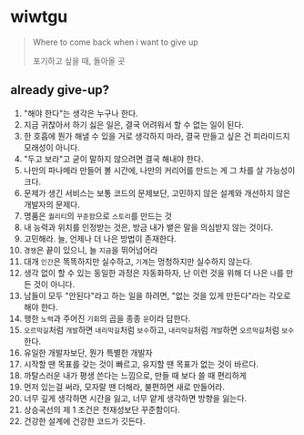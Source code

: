 # wiwtgu
> Where to come back when i want to give up
> 
> 포기하고 싶을 때, 돌아올 곳

## already give-up?
1. "해야 한다"는 생각은 누구나 한다.
2. 지금 귀찮아서 하기 싫은 일은, 결국 어려워서 할 수 없는 일이 된다.
3. 한 호흡에 뭔가 해낼 수 있을 거로 생각하지 마라, 결국 만들고 싶은 건 피라미드지 모래성이 아니다.
4. "두고 보라"고 굳이 말하지 않으려면 결국 해내야 한다.
5. 나만의 파나메라 만들어 볼 시간에, 나만의 커리어를 만드는 게 그 차를 살 가능성이 크다.
6. 문제가 생긴 서비스는 보통 코드의 문제보단, 고민하지 않은 설계와 개선하지 않은 개발자의 문제다.
7. 명품은 `퀄리티`의 `꾸준함`으로 `스토리`를 만드는 것
8. 내 능력과 위치를 인정받는 것은, 방금 내가 뱉은 말을 의심받지 않는 것이다.
9.  고민해라. 늘, 언제나 더 나은 방법이 존재한다.
10. `경쟁`은 끝이 있으니, 늘 `지금`을 뛰어넘어라
11. 대개 `인간`은 똑똑하지만 실수하고, `기계`는 멍청하지만 실수하지 않는다.
12. 생각 없이 할 수 있는 동일한 과정은 자동화하자, 난 이런 것을 위해 더 나은 `나`를 만든 것이 아니다.
13. 남들이 모두 "안된다"라고 하는 일을 하려면, "없는 것을 있게 만든다"라는 각오로 해야 한다.
14. 행한 `노력`과 주어진 `기회`의 곱을 종종 `운`이라 답한다.
15. `오르막길`처럼 `개발`하면 `내리막길`처럼 `보수`하고, `내리막길`처럼 `개발`하면 `오르막길`처럼 `보수`한다.
16. 유일한 개발자보단, 뭔가 특별한 개발자
17. 시작할 땐 목표를 갖는 것이 빠르고, 유지할 땐 목표가 없는 것이 바르다.
18. 까탈스러운 내가 평생 쓴다는 느낌으로, 만들 때 보다 쓸 때 편리하게
19. 먼저 있는걸 써라, 모자랄 땐 더해라, 불편하면 새로 만들어라.
20. 너무 깊게 생각하면 시간을 잃고, 너무 얕게 생각하면 방향을 잃는다.
21. 상승곡선의 제 1 조건은 천재성보단 꾸준함이다.
22. 건강한 설계에 건강한 코드가 깃든다.
